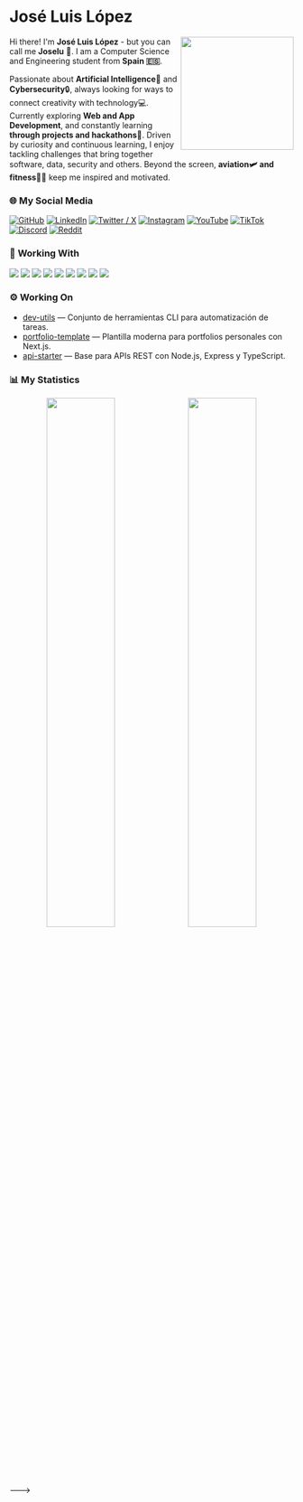<!-- Header (*Temporary*) -->
# José Luis López

<!-- Main Body [Image & Description] -->
<img src="images/me.jpg" align="right" width="200" />

Hi there! I'm **José Luis López** - but you can call me **Joselu** 👋.
I am a Computer Science and Engineering student from **Spain 🇪🇸**.

Passionate about **Artificial Intelligence**🤖 and **Cybersecurity**🔒, always looking for ways to connect creativity with technology💻. Currently exploring **Web and App Development**, and constantly learning **through projects and hackathons**💼. Driven by curiosity and continuous learning, I enjoy tackling challenges that bring together software, data, security and others.
Beyond the screen, **aviation🛩️ and fitness🏋️‍♂️** keep me inspired and motivated.

<!-- Main Body [Social Media] -->
### 🌐 **My Social Media**

[![GitHub](icons/github.png)](https://github.com/tuusuario)
[![LinkedIn](icons/linkedin.png)](https://www.linkedin.com/in/tuusuario/)
[![Twitter / X](icons/x.png)](https://twitter.com/tuusuario)
[![Instagram](icons/instagram.png)](https://www.instagram.com/tuusuario/)
[![YouTube](icons/youtube.png)](https://youtube.com/@tuusuario)
[![TikTok](icons/tiktok.png)](https://www.tiktok.com/@tuusuario)
[![Discord](icons/discord.png)](https://discord.gg/tuusuario)
[![Reddit](icons/reddit.png)](https://www.reddit.com/user/tuusuario)

<!-- Main Body [My Technologies] -->
### 🧰 **Working With**

<a href="https://www.javascript.com/" title="JavaScript"><img src="icons/javascript.png" /></a>
<a href="https://www.typescriptlang.org/" title="TypeScript"><img src="icons/typescript.png" /></a>
<a href="https://react.dev/" title="React"><img src="icons/react.png" /></a>
<a href="https://nodejs.org/" title="Node.js"><img src="icons/nodejs.png" /></a>
<a href="https://expressjs.com/" title="Express"><img src="icons/express.png" /></a>
<a href="https://www.python.org/" title="Python"><img src="icons/python.png" /></a>
<a href="https://www.docker.com/" title="Docker"><img src="icons/docker.png" /></a>
<a href="https://git-scm.com/" title="Git"><img src="icons/git.png" /></a>
<a href="https://code.visualstudio.com/" title="VSCode"><img src="icons/vscode.png" /></a>

<!-- Main Body [My Working Projects] -->
### ⚙️ **Working On**

- [dev-utils](https://github.com/tuusuario/dev-utils) — Conjunto de herramientas CLI para automatización de tareas.  
- [portfolio-template](https://github.com/tuusuario/portfolio-template) — Plantilla moderna para portfolios personales con Next.js.  
- [api-starter](https://github.com/tuusuario/api-starter) — Base para APIs REST con Node.js, Express y TypeScript.  

<!-- Main Body [Statiscics] -->
### 📊 **My Statistics**

<p align="center">
  <img width="49%" src="https://github-readme-stats.vercel.app/api?username=jossseluuu&show_icons=true&theme=default" />
  <img width="49%" src="https://github-readme-stats.vercel.app/api/top-langs/?username=jossseluuu&layout=compact&theme=default" />
</p>

---> 
